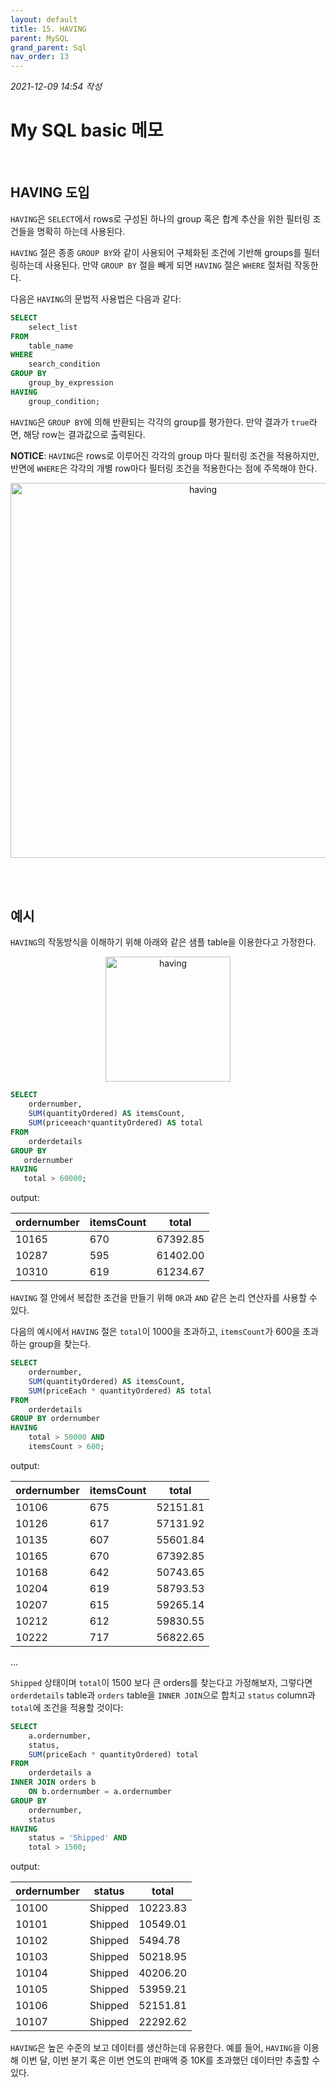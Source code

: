 ```yaml
---
layout: default
title: 15. HAVING
parent: MySQL
grand_parent: Sql
nav_order: 13
---
```


*2021-12-09 14:54 작성*

# My SQL basic 메모

<br/>

## HAVING 도입

`HAVING`은 `SELECT`에서 rows로 구성된 하나의 group 혹은 합계 추산을 위한 필터링 조건들을 명확히 하는데 사용된다.

`HAVING` 절은 종종 `GROUP BY`와 같이 사용되어 구체화된 조건에 기반해 groups를 필터링하는데 사용된다. 만약 `GROUP BY` 절을 빼게 되면 `HAVING` 절은 `WHERE` 절처럼 작동한다.

다음은 `HAVING`의 문법적 사용법은 다음과 같다:

~~~~sql
SELECT 
    select_list
FROM 
    table_name
WHERE 
    search_condition
GROUP BY 
    group_by_expression
HAVING 
    group_condition;
~~~~

`HAVING`은 `GROUP BY`에 의해 반환되는 각각의 group를 평가한다. 만약 결과가 `true`라면, 해당 row는 결과값으로 출력된다.

**NOTICE**: `HAVING`은 rows로 이루어진 각각의 group 마다 필터링 조건을 적용하지만, 반면에 `WHERE`은 각각의 개별 row마다 필터링 조건을 적용한다는 점에 주목해야 한다.

<p align="center">
  <img src="https://www.mysqltutorial.org/wp-content/uploads/2021/07/MySQL-Having.svg" width="600" title="having">
</p>

<br/>
<br/>

## 예시

`HAVING`의 작동방식을 이해하기 위해 아래와 같은 샘플 table을 이용한다고 가정한다.

<p align="center">
  <img src="https://www.mysqltutorial.org/wp-content/uploads/2019/08/orderdetails.png" width="200" title="having">
</p>

~~~~sql
SELECT 
    ordernumber,
    SUM(quantityOrdered) AS itemsCount,
    SUM(priceeach*quantityOrdered) AS total
FROM
    orderdetails
GROUP BY 
   ordernumber
HAVING 
   total > 60000;
~~~~

output:

| ordernumber | itemsCount | total    |
|-------------|------------|----------|
|       10165 |        670 | 67392.85 |
|       10287 |        595 | 61402.00 |
|       10310 |        619 | 61234.67 |

`HAVING` 절 안에서 복잡한 조건을 만들기 위해 `OR`과 `AND` 같은 논리 연산자를 사용할 수 있다.

다음의 예시에서 `HAVING` 절은 `total`이 1000을 초과하고, `itemsCount`가 600을 초과하는 group을 찾는다.

~~~~sql
SELECT
    ordernumber,
    SUM(quantityOrdered) AS itemsCount,
    SUM(priceEach * quantityOrdered) AS total
FROM
    orderdetails
GROUP BY ordernumber
HAVING
    total > 50000 AND
    itemsCount > 600;
~~~~

output:

| ordernumber | itemsCount | total    |
|-------------|------------|----------|
|       10106 |        675 | 52151.81 |
|       10126 |        617 | 57131.92 |
|       10135 |        607 | 55601.84 |
|       10165 |        670 | 67392.85 |
|       10168 |        642 | 50743.65 |
|       10204 |        619 | 58793.53 |
|       10207 |        615 | 59265.14 |
|       10212 |        612 | 59830.55 |
|       10222 |        717 | 56822.65 |

...

`Shipped` 상태이며 `total`이 1500 보다 큰 orders를 찾는다고 가정해보자, 그렇다면 `orderdetails` table과 `orders` table을 `INNER JOIN`으로 합치고 `status` column과 `total`에 조건을 적용할 것이다:

~~~~sql
SELECT 
    a.ordernumber,
    status,
    SUM(priceEach * quantityOrdered) total
FROM
    orderdetails a
INNER JOIN orders b
    ON b.ordernumber = a.ordernumber
GROUP BY
    ordernumber,
    status
HAVING
    status = 'Shipped' AND
    total > 1500;
~~~~

output:

| ordernumber | status  | total    |
|-------------|---------|----------|
|       10100 | Shipped | 10223.83 |
|       10101 | Shipped | 10549.01 |
|       10102 | Shipped |  5494.78 |
|       10103 | Shipped | 50218.95 |
|       10104 | Shipped | 40206.20 |
|       10105 | Shipped | 53959.21 |
|       10106 | Shipped | 52151.81 |
|       10107 | Shipped | 22292.62 |

`HAVING`은 높은 수준의 보고 데이터를 생산하는데 유용한다. 예를 들어, `HAVING`을 이용해 이번 달, 이번 분기 혹은 이번 연도의 판매액 중 10K를 초과했던 데이터만 추출할 수 있다.


